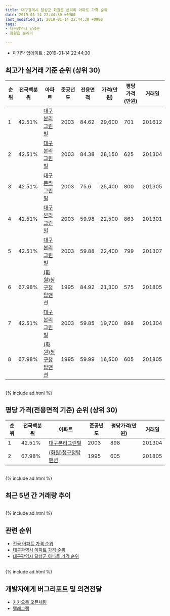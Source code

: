 ```yaml
---
title: 대구광역시 달성군 화원읍 본리리 아파트 가격 순위
date: 2019-01-14 22:44:30 +0900
last_modified_at: 2019-01-14 22:44:30 +0900
tags:
- 대구광역시 달성군
- 화원읍 본리리

---
```


* 마지막 업데이트 : 2019-01-14 22:44:30

## 최고가 실거래 기준 순위 (상위 30)


|순위|전국백분위|아파트|준공년도|전용면적|가격(만원)|평당가격(만원)|거래일|
|---|---|---|---|---|---|---|---|
|1|42.51%|[대구본리그린빌](https://search.naver.com/search.naver?query=%EB%8C%80%EA%B5%AC%EA%B4%91%EC%97%AD%EC%8B%9C+%EB%8B%AC%EC%84%B1%EA%B5%B0+%ED%99%94%EC%9B%90%EC%9D%8D+%EB%B3%B8%EB%A6%AC%EB%A6%AC+%EB%8C%80%EA%B5%AC%EB%B3%B8%EB%A6%AC%EA%B7%B8%EB%A6%B0%EB%B9%8C)|2003|84.62|29,600|701|201612|
|2|42.51%|[대구본리그린빌](https://search.naver.com/search.naver?query=%EB%8C%80%EA%B5%AC%EA%B4%91%EC%97%AD%EC%8B%9C+%EB%8B%AC%EC%84%B1%EA%B5%B0+%ED%99%94%EC%9B%90%EC%9D%8D+%EB%B3%B8%EB%A6%AC%EB%A6%AC+%EB%8C%80%EA%B5%AC%EB%B3%B8%EB%A6%AC%EA%B7%B8%EB%A6%B0%EB%B9%8C)|2003|84.38|28,150|625|201304|
|3|42.51%|[대구본리그린빌](https://search.naver.com/search.naver?query=%EB%8C%80%EA%B5%AC%EA%B4%91%EC%97%AD%EC%8B%9C+%EB%8B%AC%EC%84%B1%EA%B5%B0+%ED%99%94%EC%9B%90%EC%9D%8D+%EB%B3%B8%EB%A6%AC%EB%A6%AC+%EB%8C%80%EA%B5%AC%EB%B3%B8%EB%A6%AC%EA%B7%B8%EB%A6%B0%EB%B9%8C)|2003|75.6|25,400|800|201305|
|4|42.51%|[대구본리그린빌](https://search.naver.com/search.naver?query=%EB%8C%80%EA%B5%AC%EA%B4%91%EC%97%AD%EC%8B%9C+%EB%8B%AC%EC%84%B1%EA%B5%B0+%ED%99%94%EC%9B%90%EC%9D%8D+%EB%B3%B8%EB%A6%AC%EB%A6%AC+%EB%8C%80%EA%B5%AC%EB%B3%B8%EB%A6%AC%EA%B7%B8%EB%A6%B0%EB%B9%8C)|2003|59.98|22,500|863|201301|
|5|42.51%|[대구본리그린빌](https://search.naver.com/search.naver?query=%EB%8C%80%EA%B5%AC%EA%B4%91%EC%97%AD%EC%8B%9C+%EB%8B%AC%EC%84%B1%EA%B5%B0+%ED%99%94%EC%9B%90%EC%9D%8D+%EB%B3%B8%EB%A6%AC%EB%A6%AC+%EB%8C%80%EA%B5%AC%EB%B3%B8%EB%A6%AC%EA%B7%B8%EB%A6%B0%EB%B9%8C)|2003|59.88|22,400|799|201307|
|6|67.98%|[(화원)청구청탑맨션](https://search.naver.com/search.naver?query=%EB%8C%80%EA%B5%AC%EA%B4%91%EC%97%AD%EC%8B%9C+%EB%8B%AC%EC%84%B1%EA%B5%B0+%ED%99%94%EC%9B%90%EC%9D%8D+%EB%B3%B8%EB%A6%AC%EB%A6%AC+%28%ED%99%94%EC%9B%90%29%EC%B2%AD%EA%B5%AC%EC%B2%AD%ED%83%91%EB%A7%A8%EC%85%98)|1995|84.92|21,300|575|201805|
|7|42.51%|[대구본리그린빌](https://search.naver.com/search.naver?query=%EB%8C%80%EA%B5%AC%EA%B4%91%EC%97%AD%EC%8B%9C+%EB%8B%AC%EC%84%B1%EA%B5%B0+%ED%99%94%EC%9B%90%EC%9D%8D+%EB%B3%B8%EB%A6%AC%EB%A6%AC+%EB%8C%80%EA%B5%AC%EB%B3%B8%EB%A6%AC%EA%B7%B8%EB%A6%B0%EB%B9%8C)|2003|59.85|19,700|898|201304|
|8|67.98%|[(화원)청구청탑맨션](https://search.naver.com/search.naver?query=%EB%8C%80%EA%B5%AC%EA%B4%91%EC%97%AD%EC%8B%9C+%EB%8B%AC%EC%84%B1%EA%B5%B0+%ED%99%94%EC%9B%90%EC%9D%8D+%EB%B3%B8%EB%A6%AC%EB%A6%AC+%28%ED%99%94%EC%9B%90%29%EC%B2%AD%EA%B5%AC%EC%B2%AD%ED%83%91%EB%A7%A8%EC%85%98)|1995|59.99|16,500|605|201805|


<br>
{% include ad.html %}
<br>

## 평당 가격(전용면적 기준) 순위 (상위 30)


|순위|전국백분위|아파트|준공년도|평당가격(만원)|거래일|
|---|---|---|---|---|---|
|1|42.51%|[대구본리그린빌](https://search.naver.com/search.naver?query=%EB%8C%80%EA%B5%AC%EA%B4%91%EC%97%AD%EC%8B%9C+%EB%8B%AC%EC%84%B1%EA%B5%B0+%ED%99%94%EC%9B%90%EC%9D%8D+%EB%B3%B8%EB%A6%AC%EB%A6%AC+%EB%8C%80%EA%B5%AC%EB%B3%B8%EB%A6%AC%EA%B7%B8%EB%A6%B0%EB%B9%8C)|2003|898|201304|
|2|67.98%|[(화원)청구청탑맨션](https://search.naver.com/search.naver?query=%EB%8C%80%EA%B5%AC%EA%B4%91%EC%97%AD%EC%8B%9C+%EB%8B%AC%EC%84%B1%EA%B5%B0+%ED%99%94%EC%9B%90%EC%9D%8D+%EB%B3%B8%EB%A6%AC%EB%A6%AC+%28%ED%99%94%EC%9B%90%29%EC%B2%AD%EA%B5%AC%EC%B2%AD%ED%83%91%EB%A7%A8%EC%85%98)|1995|605|201805|


<br>
{% include ad.html %}
<br>

## 최근 5년 간 거래량 추이


<div style="width:100%;">
    <canvas id="deal_progress" height="250"></canvas>
</div>

<script>
new Chart(document.getElementById("deal_progress"), {
    type: 'line',
    data: {
        labels: ['201401','201402','201403','201404','201405','201406','201407','201408','201409','201410','201411','201412','201501','201502','201503','201504','201505','201506','201507','201508','201509','201510','201511','201512','201601','201602','201603','201604','201605','201606','201607','201608','201609','201610','201611','201612','201701','201702','201703','201704','201705','201706','201707','201708','201709','201710','201711','201712','201801','201802','201803','201804','201805','201806','201807','201808','201809','201810','201811','201812','201901'],
        datasets: [{
            label: '실거래 수',
            pointRadius: 1,
            data: [5, 3, 5, 6, 3, 5, 6, 8, 8, 7, 5, 13, 15, 9, 17, 16, 10, 5, 15, 10, 4, 15, 6, 6, 2, 0, 8, 0, 3, 4, 5, 6, 4, 11, 6, 9, 1, 8, 7, 6, 8, 7, 15, 10, 7, 9, 11, 4, 9, 4, 8, 13, 5, 7, 6, 9, 7, 14, 6, 3, 0],
            borderColor: "rgba(255, 201, 14, 1)",
            backgroundColor: "rgba(255, 201, 14, 0.5)",
            fill: true,
        }]
    },
    options: {
        responsive: true,
        title: {
            display: true,
            text: '5년간 거래량 추이'
        },
        tooltips: {
            mode: 'index',
            intersect: false,
        },
        hover: {
            mode: 'nearest',
            intersect: true
        },
        scales: {
            xAxes: [{
                display: true,
                scaleLabel: {
                    display: true,
                    labelString: '년/월'
                }
            }],
            yAxes: [{
                display: true,
                ticks: {
                    suggestedMin: 0,
                },
                scaleLabel: {
                    display: true,
                    labelString: '실거래 수'
                }
            }]
        }
    }
});

</script>


<br>
{% include ad.html %}
<br>

## 관련 순위

- [전국 아파트 가격 순위](https://inasie.github.io/apt-ranking/전국)
- [대구광역시 아파트 가격 순위](https://inasie.github.io/apt-ranking/대구광역시)
- [대구광역시 달성군 아파트 가격 순위](https://inasie.github.io/apt-ranking/대구광역시-달성군)


<br>
{% include ad.html %}
<br>

## 개발자에게 버그리포트 및 의견전달

- [카카오톡 오픈채팅](https://open.kakao.com/o/gLJUAP4)
- [텔레그램](https://t.me/inasie)

